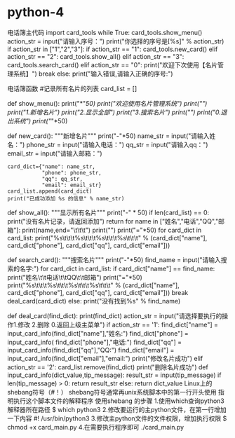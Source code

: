 # python-4
电话簿主代码
import card_tools
while True:
    card_tools.show_menu()
    action_str = input("请输入序号：")
    print("你选择的序号是[%s]" % action_str)
    if action_str in ["1","2","3"]:
        if action_str == "1":
            card_tools.new_card()
        elif action_str == "2":
            card_tools.show_all()
        elif action_str == "3":
            card_tools.search_card()
    elif action_str == "0":
        print("欢迎下次使用【名片管理系统】")
        break
    else:
        print("输入错误,请输入正确的序号:")
        
   电话簿函数
   #记录所有名片的列表
card_list = []

def show_menu():
    print("*"*50)
    print("欢迎使用名片管理系统")
    print("")
    print("1.新增名片")
    print("2.显示全部")
    print("3.搜索名片")
    print("")
    print("0.退出系统")
    print("*"*50)

def new_card():
    """新增名片"""
    print("-"*50)
    name_str = input("请输入姓名：")
    phone_str = input("请输入电话：")
    qq_str = input("请输入qq：")
    email_str = input("请输入邮箱：")

    card_dict={"name": name_str,
               "phone": phone_str,
               "qq": qq_str,
               "email": email_str}
    card_list.append(card_dict)
    print("已成功添加 %s 的信息" % name_str)


def show_all():
    """显示所有名片"""
    print("-" * 50)
    if len(card_list) == 0:
        print("没有名片记录，请返回添加")
        return
    for name in ["姓名","电话","QQ","邮箱"]:
        print(name,end="\t\t\t")
    print("")
    print("="*50)
    for card_dict in card_list:
        print("%s\t\t\t%s\t\t\t%s\t\t\t%s\t\t\t" % (card_dict["name"],
                                            card_dict["phone"],
                                            card_dict["qq"],
                                            card_dict["email"]))


def search_card():
    """搜索名片"""
    print("-"*50)
    find_name = input("请输入搜索的名字:")
    for card_dict in card_list:
        if card_dict["name"] == find_name:
            print("姓名\t\t电话\t\tQQ\t\t邮箱")
            print("="*50)
            print("%s\t\t\t%s\t\t\t%s\t\t\t%s\t\t\t" % (card_dict["name"],
                                                        card_dict["phone"],
                                                        card_dict["qq"],
                                                        card_dict["email"]))
            break
            deal_card(card_dict)
    else:
        print("没有找到%s" % find_name)

def deal_card(find_dict):
    print(find_dict)
    action_str = input("请选择要执行的操作1.修改 2.删除 0.返回上级主菜单")
    if action_str == '1':
        find_dict["name"] = input_card_info(find_dict["name"],"姓名:")
        find_dict["phone"] = input_card_info( find_dict["phone"],"电话:")
        find_dict["qq"] = input_card_info(find_dict["qq"],"QQ:")
        find_dict["email"] = input_card_info(find_dict["email"],"email:")
        print("修改名片成功")
    elif action_str == '2':
        card_list.remove(find_dict)
        print("删除名片成功")
def input_card_info(dict_value,tip_message):
    result_str = input(tip_message)
    if len(tip_message) > 0:
        return result_str
    else:
        return dict_value
        Linux上的shebang符号（#！）
shebang符号通常再unix系统脚本中的第一行开头使用
指明执行这个脚本文件的解释程序
使用shebang 的步骤
	1.使用which查询python3解释器所在路径
		$ which python3
	2.修改要运行的主python文件，在第一行增加一下内容
		#! /usr/bin/python3
	3.修改主python文件的文件权限，增加执行权限
		$ chmod +x card_main.py
	4.在需要执行程序即可
		./card_main.py

